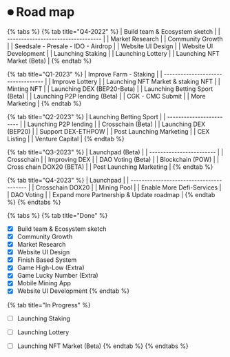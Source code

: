 # ⏺ Road map

{% tabs %}
{% tab title="Q4-2022" %}
| Build team & Ecosystem sketch      |
| ---------------------------------- |
| Market Research                    |
| Community Growth                   |
| Seedsale - Presale - IDO - Airdrop |
| Website UI Design                  |
| Website UI Development             |
| Launching Staking                  |
| Launching Lottery                  |
| Launching NFT Market (Beta)        |
{% endtab %}

{% tab title="Q1-2023" %}
| Improve Farm - Staking             |
| ---------------------------------- |
| Improve Lottery                    |
| Launching NFT Market & staking NFT |
| Minting NFT                        |
| Launching DEX (BEP20-Beta)         |
| Launching Betting Sport (Beta)     |
| Launching P2P lending (Beta)       |
| CGK - CMC Submit                   |
| More Marketing                     |
{% endtab %}

{% tab title="Q2-2023" %}
| Launching Betting Sport  |
| ------------------------ |
| Launching P2P lending    |
| Crosschain (Beta)        |
| Launching DEX (BEP20)    |
| Support DEX-ETHPOW       |
| Post Launching Marketing |
| CEX Listing              |
| Venture Capital          |
{% endtab %}

{% tab title="Q3-2023" %}
| Launchpad (Beta)         |
| ------------------------ |
| Crosschain               |
| Improving DEX            |
| DAO Voting (Beta)        |
| Blockchain (POW)         |
| Cross chain DOX20 (BETA) |
| Post Launching Marketing |
{% endtab %}

{% tab title="Q4-2023" %}
| Launchpad                                |
| ---------------------------------------- |
| Crosschain DOX20                         |
| Mining Pool                              |
| Enable More Defi-Services                |
| DAO Voting                               |
| Expand more Partnership & Update roadmap |
{% endtab %}
{% endtabs %}

{% tabs %}
{% tab title="Done" %}
* [x] Build team & Ecosystem sketch
* [x] Community Growth
* [x] Market Research
* [x] Website UI Design
* [x] Finish Based System
* [x] Game High-Low (Extra)
* [x] Game Lucky Number (Extra)
* [x] Mobile Mining App
* [x] Website UI Development
{% endtab %}

{% tab title="In Progress" %}
* [ ] Launching Staking
* [ ] Launching Lottery
* [ ] Launching NFT Market (Beta)
{% endtab %}
{% endtabs %}

